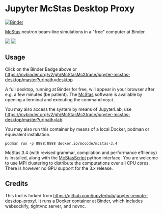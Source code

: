 # Jupyter McStas Desktop Proxy

[![Binder](https://mybinder.org/badge_logo.svg)](https://mybinder.org/v2/gh/McStasMcXtrace/jupyter-mcstas-desktop/master?urlpath=desktop)

[McStas](http://mcstas.org/) neutron beam-line simulations in a "free" computer at Binder.

<img src="http://mcstas.org/logo-left.png"> <img src="https://mybinder.org/static/logo.svg?v=fe52c40adc69454ba7536393f76ebd715e5fb75f5feafe16a27c47483eabf3311c14ed9fda905c49915d6dbf369ae68fb855a40dd05489a7b9542a9ee532e92b">

## Usage

Click on the Binder Badge above or https://mybinder.org/v2/gh/McStasMcXtrace/jupyter-mcstas-desktop/master?urlpath=desktop

A full desktop, running at Binder for free, will appear in your browser after e.g. a few minutes (be patient).
The [McStas](http://mcstas.org/) software is available by opening a terminal and executing the command ```mcgui```.

You may also access the system by means of JupyterLab, use https://mybinder.org/v2/gh/McStasMcXtrace/jupyter-mcstas-desktop/master?urlpath=lab 

You may also run this container by means of a local Docker, podman or equivalent installation:

```podman run -p 8888:8888 docker.io/mccode/mcstas-3.4```

McStas 3.4 (with revised grammar, compilation and performance effiiency) is installed, along with the [McStasScript](https://github.com/PaNOSC-ViNYL/McStasScript) python interface. You are welcome to use MPI clustering to distribute the computations over all CPU cores. There is however no GPU support for the 3.x release.

## Credits

This tool is forked from https://github.com/jupyterhub/jupyter-remote-desktop-proxy/.
It runs a Docker container at Binder, which includes websockify, tightvnc server, and novnc.
